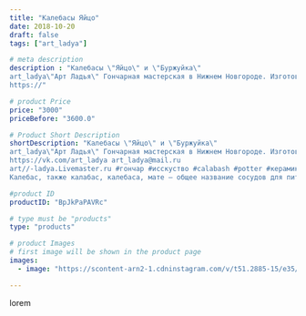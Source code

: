 ```yaml
---
title: "Калебасы Яйцо"
date: 2018-10-20
draft: false
tags: ["art_ladya"]

# meta description
description : "Калебасы \"Яйцо\" и \"Буржуйка\" 
art_ladya\"Арт Ладья\" Гончарная мастерская в Нижнем Новгороде. Изготовление керамики и мастер//-классы по обучению. 
https://"

# product Price
price: "3000"
priceBefore: "3600.0"

# Product Short Description
shortDescription: "Калебасы \"Яйцо\" и \"Буржуйка\" 
art_ladya\"Арт Ладья\" Гончарная мастерская в Нижнем Новгороде. Изготовление керамики и мастер//-классы по обучению. 
https://vk.com/art_ladya art_ladya@mail.ru 
art//-ladya.Livemaster.ru #гончар #исскуство #calabash #potter #керамикадляинтерьера #керамикаручнаяработа #гончарнаямастерская #керамиканазаказ #handmade #посудаизглины #керамика #гончарнаяпосуда #эксклюзивнаякерамика #painter #dishes #decor #ceramicar #яйцо #матэ #restaurant #earthenware #ceramic #design #magic #калебас #egg #бамбилия #clay #авторскаякерамика 
Калебас, также калабас, калебаса, мате — общее название сосудов для питья горячего настоя листьев падуба парагвайского, более известного, как мате (йерба мате). Сосуды выделывались индейцами из древесной тыквы//-горлянки (Lagenaria siceraria). Познакомившиеся с напитком испанцы начали производить калебасы также из других материалов, таких как древесина палисандра, дуба, кебрачо, а также фарфора, КЕРАМИКИ, серебра и меди при этом используя разные художественные формы. Калебас обычно украшен выжженным или нарезным узором. Пьётся мате обычно при помощи специальной металлической бомбильи или тростинки (из тростника или бамбука)."

#product ID
productID: "BpJkPaPAVRc"

# type must be "products"
type: "products"

# product Images
# first image will be shown in the product page
images:
  - image: "https://scontent-arn2-1.cdninstagram.com/v/t51.2885-15/e35/43099898_367815490627814_3375093039900666399_n.jpg?se=7&tp=1&_nc_ht=scontent-arn2-1.cdninstagram.com&_nc_cat=102&_nc_ohc=HVjMG-_vyuUAX_wxc40&ccb=7-4&oh=2bbe95b8ba4147b45f7628d0b06bc86d&oe=608653DE&_nc_sid=86f79a&ig_cache_key=MTg5NDIwNDUwNjkyMTU4NzgwNA%3D%3D.2-ccb7-4"

---
```

lorem
